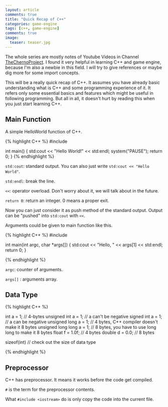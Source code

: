 ```yaml
---
layout: article
comments: true
title: "Quick Recap of C++"
categories: game-engine 
tags: [c++, game-engine]
comments: true
image:
  teaser: teaser.jpg
---
```


The whole series are mostly notes of Youtube Videos in Channel [TheChernoProject](). 
I found it very helpful in learning C++ and game engine, because I'm also a newbie in this field.
I will try to give references or maybe dig more for some import concepts.

This will be a really quick recap of C++. It assumes you have already basic understanding what is C++ and some programming experience of it.
It refers only some essential basics and features which might be useful in following programming. 
But all in all, it doesn't hurt by reading this when you just start learning C++.


## Main Function

A simple HelloWorld function of C++.

{% highlight C++ %}
#include <iostream>

int main()
{
  std:cout << "Hello World!" << std:endl;
  system("PAUSE");
  return 0;
}
{% endhighlight %}


`std:cout`: standard output. You can also just write `std:cout << "Hello World"`.

`std:endl`: break the line.

`<<`: operator overload. Don't worry about it, we will talk about in the future. 

`return 0`: return an integer. 0 means a proper exit. 

Now you can just consider it as push method of the standard output.
Output can be "pushed" into `std:cout` with `<<`.

Arguments could be given to main function like this.

{% highlight C++ %}
#include <iostream>

int main(int argc, char *args[])
{
  std:cout << "Hello, " << args[1] << std:endl;
  return 0;
}

{% endhighlight %}

`argc`: counter of arguments.

`args[]` : arguments array.

## Data Type

{% highlight C++ %}

int a = 1; // 4-bytes
unsigned int a = 1;       // a can't be negative
signed int a = 1;         // a can be negative
unsigned long a = 1;      // 4 bytes, C++ compiler doesn't make it 8 bytes
unsigned long long a = 1; // 8 bytes, you have to use long long to make it 8 bytes
float f = 1.0f;           // 4 bytes
double d = 0.0;           // 8 bytes

sizeof(int)               // check out the size of data type

{% endhighlight %}

## Preprocessor

C++ has preprocessor. It means it works before the code get compiled.

`#` is the term for the preprocessor contents.

What `#include <iostream>` do is only copy the code into the current file.

